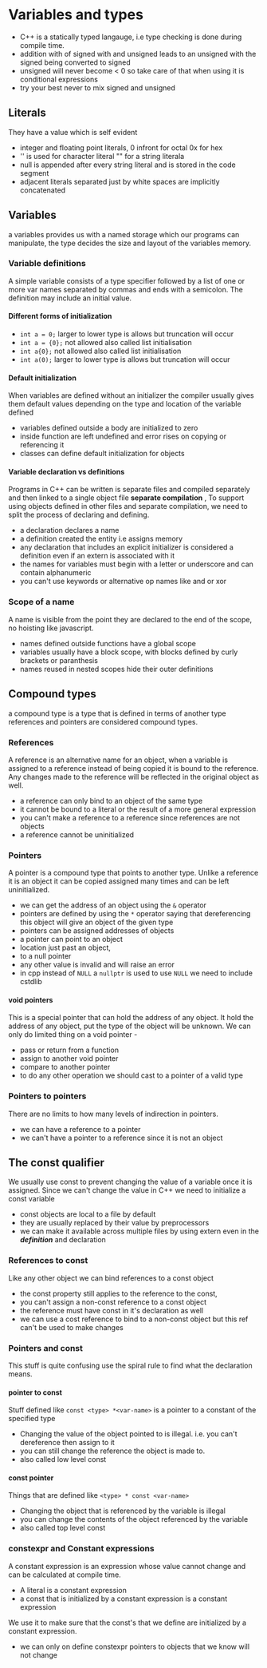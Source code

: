 # Variables and types 

* C++ is a statically typed langauge, i.e type checking is done during compile time.
* addition with of signed with and unsigned leads to an unsigned with the signed being converted to signed
* unsigned will never become < 0 so take care of that when using it is conditional expressions
* try your best never to mix signed and unsigned

## Literals

They have a value which is self evident
* integer and floating point literals, 0 infront for octal 0x for hex
* '' is used for character literal "" for a string literala
* null is appended after every string literal and is stored in the code segment
* adjacent literals separated just by white spaces are implicitly concatenated

## Variables

a variables provides us with a named storage which our programs can manipulate, the type
decides the size and layout of the variables memory.

### Variable definitions 

A simple variable consists of a type specifier followed by a list of one or more var names
separated by commas and ends with a semicolon. The definition may include an initial value.

#### Different forms of initialization 

* `int a = 0;`		larger to lower type is allows but truncation will occur
* `int a = {0};` 	not allowed	also called list initialisation 
* `int a{0};`		not allowed	also called list initialisation 
* `int a(0);`		larger to lower type is allows but truncation will occur

#### Default initialization 

When variables are defined without an initializer the compiler usually gives them default 
values depending on the type and location of the variable defined
* variables defined outside a body are initialized to zero
* inside function are left undefined and error rises on copying or referencing it
* classes can define default initialization for objects

#### Variable declaration vs definitions
Programs in C++ can be written is separate files and compiled separately and then linked
to a single object file __separate compilation__ , To support using objects defined in other
files and separate compilation, we need to split the process of declaring and defining.

* a declaration declares a name 
* a definition created the entity i.e assigns memory
* any declaration that includes an explicit initializer is considered a definition even if an extern is associated with it 
* the names for variables must begin with a letter or underscore and can contain alphanumeric
* you can't use keywords or alternative op names like and or xor

### Scope of a name
A name is visible from the point they are declared to the end of the scope, no hoisting like
javascript.
* names defined outside functions have a global scope
* variables usually have a block scope, with blocks defined by curly brackets or paranthesis
* names reused in nested scopes hide their outer definitions

## Compound types
a compound type is a type that is defined in terms of another type references and pointers
are considered compound types.

### References 

A reference is an alternative name for an object, when a variable is assigned to a reference
instead of being copied it is bound to the reference. Any changes made to the reference will
be reflected in the original object as well.

* a reference can only bind to an object of the same type
* it cannot be bound to a literal or the result of a more general expression 
* you can't make a reference to a reference since references are not objects
* a reference cannot be uninitialized

### Pointers

A pointer is a compound type that points to another type. Unlike a reference it is an object
it can be copied assigned many times and can be left uninitialized.
* we can get the address of an object using the `&` operator
* pointers are defined by using the `*` operator saying that dereferencing this object will give an object of the given type
* pointers can be assigned addresses of objects
* a pointer can point to an object
* location just past an object, 
* to a null pointer
* any other value is invalid and will raise an error
* in cpp instead of `NULL` a `nullptr` is used to use `NULL` we need to include cstdlib

#### void pointers

This is a special pointer that can hold the address of any object. It hold the address of
any object, put the type of the object will be unknown. We can only do limited thing on a 
void pointer -
* pass or return from a function 
* assign to another void pointer
* compare to another pointer
* to do any other operation we should cast to a pointer of a valid type

### Pointers to pointers

There are no limits to how many levels of indirection in pointers.
* we can have a reference to a pointer
* we can't have a pointer to a reference since it is not an object

## The const qualifier

We usually use const to prevent changing the value of a variable once it is assigned. Since 
we can't change the value in C++ we need to initialize a const variable
* const objects are local to a file by default
* they are usually replaced by their value by preprocessors
* we can make it available across multiple files by using extern even in the ***definition*** and declaration 

### References to const

Like any other object we can bind references to a const object 
* the const property still applies to the reference to the const, 
* you can't  assign a non-const reference to a const object
* the reference must have const in it's declaration as well
* we can use a cost reference to bind to a non-const object but this ref can't be used to make changes

### Pointers and const

This stuff is quite confusing use the spiral rule to find what the declaration means.

#### pointer to const

Stuff defined like `const <type> *<var-name>` is a pointer to a constant of the specified type
* Changing the value of the object pointed to is illegal. i.e. you can't dereference then assign to it
* you can still change the reference the object is made to.
* also called low level const

#### const pointer

Things that are defined like `<type> * const <var-name>`
* Changing the object that is referenced by the variable is illegal
* you can change the contents of the object referenced by the variable
* also called top level const

### constexpr and Constant expressions
A constant expression is an expression whose value cannot change and can be calculated at
compile time. 

* A literal is a constant expression 
* a const that is initialized by a constant expression  is a constant expression 

We use it to make sure that the const's that we define are initialized by a constant expression.

* we can only on define constexpr pointers to objects that we know will not change

